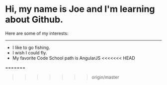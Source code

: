 # Hi, my name is Joe and I'm learning about Github. #
Here are some of my interests:

----------

- I like to go fishing.
- I wish I could fly.
- My favorite Code School path is AngularJS
<<<<<<< HEAD


=======
>>>>>>> origin/master
